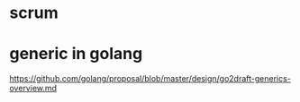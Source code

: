 # scrum

# generic in golang
https://github.com/golang/proposal/blob/master/design/go2draft-generics-overview.md
